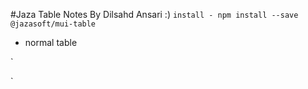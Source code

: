 #Jaza Table Notes By Dilsahd Ansari :)
`
install - npm install --save @jazasoft/mui-table
`
* normal table 

`

`

